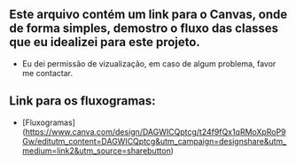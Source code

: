 ## Este arquivo contém um link para o Canvas, onde de forma simples, demostro o fluxo das classes que eu idealizei para este projeto.

- Eu dei permissão de vizualização, em caso de algum problema, favor me contactar.

## Link para os fluxogramas:

- [Fluxogramas] (https://www.canva.com/design/DAGWICQptcg/t24f9fQx1qRMoXpRoP9Gw/editutm_content=DAGWICQptcg&utm_campaign=designshare&utm_medium=link2&utm_source=sharebutton)
